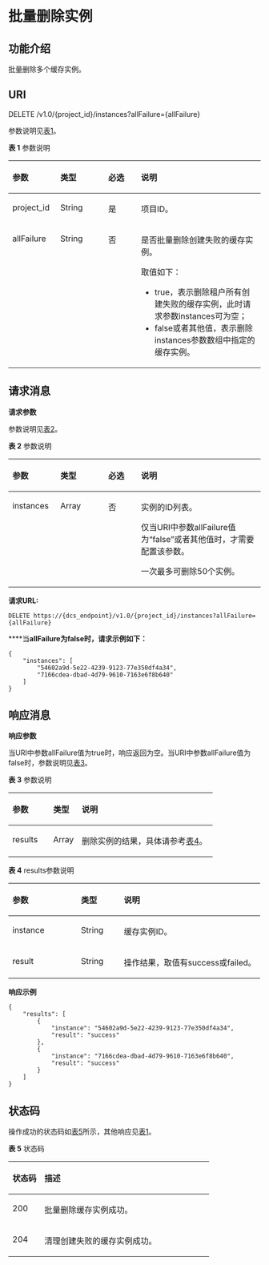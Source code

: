 # 批量删除实例<a name="ZH-CN_TOPIC_0166889613"></a>

## 功能介绍<a name="section0296157125313"></a>

批量删除多个缓存实例。

## **URI**<a name="section2310177194512"></a>

DELETE /v1.0/\{project\_id\}/instances?allFailure=\{allFailure\}

参数说明见[表1](#table4154121820350)。  

**表 1**  参数说明

<a name="table4154121820350"></a>
<table><thead align="left"><tr id="row17153191817358"><th class="cellrowborder" valign="top" width="19%" id="mcps1.2.5.1.1"><p id="p993885712414"><a name="p993885712414"></a><a name="p993885712414"></a>参数</p>
</th>
<th class="cellrowborder" valign="top" width="19%" id="mcps1.2.5.1.2"><p id="p215314189354"><a name="p215314189354"></a><a name="p215314189354"></a>类型</p>
</th>
<th class="cellrowborder" valign="top" width="13%" id="mcps1.2.5.1.3"><p id="p1715320185352"><a name="p1715320185352"></a><a name="p1715320185352"></a>必选</p>
</th>
<th class="cellrowborder" valign="top" width="49%" id="mcps1.2.5.1.4"><p id="p215351873519"><a name="p215351873519"></a><a name="p215351873519"></a>说明</p>
</th>
</tr>
</thead>
<tbody><tr id="row61531718163510"><td class="cellrowborder" valign="top" width="19%" headers="mcps1.2.5.1.1 "><p id="p51531218183514"><a name="p51531218183514"></a><a name="p51531218183514"></a>project_id</p>
</td>
<td class="cellrowborder" valign="top" width="19%" headers="mcps1.2.5.1.2 "><p id="p115311813514"><a name="p115311813514"></a><a name="p115311813514"></a>String</p>
</td>
<td class="cellrowborder" valign="top" width="13%" headers="mcps1.2.5.1.3 "><p id="p815391853510"><a name="p815391853510"></a><a name="p815391853510"></a>是</p>
</td>
<td class="cellrowborder" valign="top" width="49%" headers="mcps1.2.5.1.4 "><p id="p1153818143518"><a name="p1153818143518"></a><a name="p1153818143518"></a>项目ID。</p>
</td>
</tr>
<tr id="row1358873516587"><td class="cellrowborder" valign="top" width="19%" headers="mcps1.2.5.1.1 "><p id="p1058923515811"><a name="p1058923515811"></a><a name="p1058923515811"></a>allFailure</p>
</td>
<td class="cellrowborder" valign="top" width="19%" headers="mcps1.2.5.1.2 "><p id="p55892352586"><a name="p55892352586"></a><a name="p55892352586"></a>String</p>
</td>
<td class="cellrowborder" valign="top" width="13%" headers="mcps1.2.5.1.3 "><p id="p12589103595817"><a name="p12589103595817"></a><a name="p12589103595817"></a>否</p>
</td>
<td class="cellrowborder" valign="top" width="49%" headers="mcps1.2.5.1.4 "><p id="p15502183214592"><a name="p15502183214592"></a><a name="p15502183214592"></a>是否批量删除创建失败的缓存实例。</p>
<p id="p329463011582"><a name="p329463011582"></a><a name="p329463011582"></a>取值如下：</p>
<a name="ul2019045014587"></a><a name="ul2019045014587"></a><ul id="ul2019045014587"><li>true，表示删除租户所有创建失败的缓存实例，此时请求参数instances可为空；</li><li>false或者其他值，表示删除instances参数数组中指定的缓存实例。</li></ul>
</td>
</tr>
</tbody>
</table>

## **请求消息**<a name="section41195764519"></a>

**请求参数**

参数说明见[表2](#table166993107405)。 

**表 2**  参数说明

<a name="table166993107405"></a>
<table><thead align="left"><tr id="row7700310174015"><th class="cellrowborder" valign="top" width="19%" id="mcps1.2.5.1.1"><p id="p770012105401"><a name="p770012105401"></a><a name="p770012105401"></a>参数</p>
</th>
<th class="cellrowborder" valign="top" width="19%" id="mcps1.2.5.1.2"><p id="p5700201018409"><a name="p5700201018409"></a><a name="p5700201018409"></a>类型</p>
</th>
<th class="cellrowborder" valign="top" width="13%" id="mcps1.2.5.1.3"><p id="p0700210154019"><a name="p0700210154019"></a><a name="p0700210154019"></a>必选</p>
</th>
<th class="cellrowborder" valign="top" width="49%" id="mcps1.2.5.1.4"><p id="p9700610174018"><a name="p9700610174018"></a><a name="p9700610174018"></a>说明</p>
</th>
</tr>
</thead>
<tbody><tr id="row13700121010407"><td class="cellrowborder" valign="top" width="19%" headers="mcps1.2.5.1.1 "><p id="p970020103409"><a name="p970020103409"></a><a name="p970020103409"></a>instances</p>
</td>
<td class="cellrowborder" valign="top" width="19%" headers="mcps1.2.5.1.2 "><p id="p17631931174018"><a name="p17631931174018"></a><a name="p17631931174018"></a>Array</p>
</td>
<td class="cellrowborder" valign="top" width="13%" headers="mcps1.2.5.1.3 "><p id="p177632031124010"><a name="p177632031124010"></a><a name="p177632031124010"></a>否</p>
</td>
<td class="cellrowborder" valign="top" width="49%" headers="mcps1.2.5.1.4 "><p id="p10763173116404"><a name="p10763173116404"></a><a name="p10763173116404"></a>实例的ID列表。</p>
<p id="p142599468162"><a name="p142599468162"></a><a name="p142599468162"></a>仅当URI中参数allFailure值为“false”或者其他值时，才需要配置该参数。</p>
<p id="p745592135517"><a name="p745592135517"></a><a name="p745592135517"></a>一次最多可删除50个实例。</p>
</td>
</tr>
</tbody>
</table>

**请求URL:**

```
DELETE https://{dcs_endpoint}/v1.0/{project_id}/instances?allFailure={allFailure}
```

****当**allFailure为false时，请求示例如下：**

```
{
    "instances": [
        "54602a9d-5e22-4239-9123-77e350df4a34",
        "7166cdea-dbad-4d79-9610-7163e6f8b640"
    ]
}
```

## **响应消息**<a name="section11426254461"></a>

**响应参数**

当URI中参数allFailure值为true时，响应返回为空。当URI中参数allFailure值为false时，参数说明见[表3](#table18935105020414)。 

**表 3**  参数说明

<a name="table18935105020414"></a>
<table><thead align="left"><tr id="row1493665014412"><th class="cellrowborder" valign="top" width="20%" id="mcps1.2.4.1.1"><p id="p193616504419"><a name="p193616504419"></a><a name="p193616504419"></a>参数</p>
</th>
<th class="cellrowborder" valign="top" width="14.000000000000002%" id="mcps1.2.4.1.2"><p id="p1093625014113"><a name="p1093625014113"></a><a name="p1093625014113"></a>类型</p>
</th>
<th class="cellrowborder" valign="top" width="66%" id="mcps1.2.4.1.3"><p id="p139361650174115"><a name="p139361650174115"></a><a name="p139361650174115"></a>说明</p>
</th>
</tr>
</thead>
<tbody><tr id="row169361650194119"><td class="cellrowborder" valign="top" width="20%" headers="mcps1.2.4.1.1 "><p id="p183851432217"><a name="p183851432217"></a><a name="p183851432217"></a>results</p>
</td>
<td class="cellrowborder" valign="top" width="14.000000000000002%" headers="mcps1.2.4.1.2 "><p id="p10385339215"><a name="p10385339215"></a><a name="p10385339215"></a>Array</p>
</td>
<td class="cellrowborder" valign="top" width="66%" headers="mcps1.2.4.1.3 "><p id="p1038583526"><a name="p1038583526"></a><a name="p1038583526"></a>删除实例的结果，具体请参考<a href="#table69371750154117">表4</a>。</p>
</td>
</tr>
</tbody>
</table>

**表 4**  results参数说明

<a name="table69371750154117"></a>
<table><thead align="left"><tr id="row11938155054119"><th class="cellrowborder" valign="top" width="27.27%" id="mcps1.2.4.1.1"><p id="p1693811501414"><a name="p1693811501414"></a><a name="p1693811501414"></a>参数</p>
</th>
<th class="cellrowborder" valign="top" width="17.05%" id="mcps1.2.4.1.2"><p id="p1493819508416"><a name="p1493819508416"></a><a name="p1493819508416"></a>类型</p>
</th>
<th class="cellrowborder" valign="top" width="55.67999999999999%" id="mcps1.2.4.1.3"><p id="p3938155084118"><a name="p3938155084118"></a><a name="p3938155084118"></a>说明</p>
</th>
</tr>
</thead>
<tbody><tr id="row17938145064112"><td class="cellrowborder" valign="top" width="27.27%" headers="mcps1.2.4.1.1 "><p id="p173482043021"><a name="p173482043021"></a><a name="p173482043021"></a>instance</p>
</td>
<td class="cellrowborder" valign="top" width="17.05%" headers="mcps1.2.4.1.2 "><p id="p10348143625"><a name="p10348143625"></a><a name="p10348143625"></a>String</p>
</td>
<td class="cellrowborder" valign="top" width="55.67999999999999%" headers="mcps1.2.4.1.3 "><p id="p83483431425"><a name="p83483431425"></a><a name="p83483431425"></a>缓存实例ID。</p>
</td>
</tr>
<tr id="row1093895010417"><td class="cellrowborder" valign="top" width="27.27%" headers="mcps1.2.4.1.1 "><p id="p63481043623"><a name="p63481043623"></a><a name="p63481043623"></a>result</p>
</td>
<td class="cellrowborder" valign="top" width="17.05%" headers="mcps1.2.4.1.2 "><p id="p1348943822"><a name="p1348943822"></a><a name="p1348943822"></a>String</p>
</td>
<td class="cellrowborder" valign="top" width="55.67999999999999%" headers="mcps1.2.4.1.3 "><p id="p1934820431025"><a name="p1934820431025"></a><a name="p1934820431025"></a>操作结果，取值有success或failed。</p>
</td>
</tr>
</tbody>
</table>

**响应示例**

```
{
    "results": [
        {
            "instance": "54602a9d-5e22-4239-9123-77e350df4a34",
            "result": "success"
        },
        {
            "instance": "7166cdea-dbad-4d79-9610-7163e6f8b640",
            "result": "success"
        }
    ]
}
```

## **状态码**<a name="section5301161961211"></a>

操作成功的状态码如[表5](#table8301101911215)所示，其他响应见[表1](状态码.md#table5210141351517)。

**表 5**  状态码

<a name="table8301101911215"></a>
<table><thead align="left"><tr id="row11302101915124"><th class="cellrowborder" valign="top" width="15.98%" id="mcps1.2.3.1.1"><p id="p73021519101210"><a name="p73021519101210"></a><a name="p73021519101210"></a>状态码</p>
</th>
<th class="cellrowborder" valign="top" width="84.02%" id="mcps1.2.3.1.2"><p id="p830281981219"><a name="p830281981219"></a><a name="p830281981219"></a>描述</p>
</th>
</tr>
</thead>
<tbody><tr id="row16302121941211"><td class="cellrowborder" valign="top" width="15.98%" headers="mcps1.2.3.1.1 "><p id="p63027192128"><a name="p63027192128"></a><a name="p63027192128"></a>200</p>
</td>
<td class="cellrowborder" valign="top" width="84.02%" headers="mcps1.2.3.1.2 "><p id="p1302171916124"><a name="p1302171916124"></a><a name="p1302171916124"></a>批量删除缓存实例成功。</p>
</td>
</tr>
<tr id="row182271411314"><td class="cellrowborder" valign="top" width="15.98%" headers="mcps1.2.3.1.1 "><p id="p168231014739"><a name="p168231014739"></a><a name="p168231014739"></a>204</p>
</td>
<td class="cellrowborder" valign="top" width="84.02%" headers="mcps1.2.3.1.2 "><p id="p38237146312"><a name="p38237146312"></a><a name="p38237146312"></a>清理创建失败的缓存实例成功。</p>
</td>
</tr>
</tbody>
</table>

